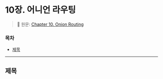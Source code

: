 # 10장. 어니언 라우팅 <!-- omit in toc -->

> 📖 원문: [Chapter 10. Onion Routing](https://github.com/lnbook/lnbook/blob/develop/10_onion_routing.asciidoc)


### 목차

- [제목](#제목)

---

## 제목 